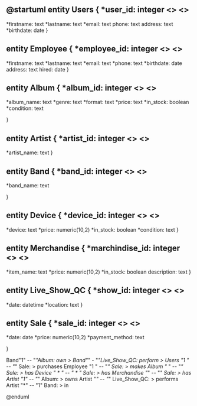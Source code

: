 @startuml
entity Users {
*user_id: integer <<generated>> <<pk>>
--
*firstname: text
*lastname: text
*email: text
phone: text
address: text
*birthdate: date
}

entity Employee {
*employee_id: integer <<generated>> <<pk>>
--
*firstname: text
*lastname: text
*email: text
*phone: text
*birthdate: date
address: text
hired: date
}

entity Album {
*album_id: integer <<generated>> <<pk>>
--
*album_name: text
*genre: text
*format: text
*price: text
*in_stock: boolean
*condition: text

}

entity Artist {
*artist_id: integer <<generated>> <<pk>>
--
*artist_name: text
}

entity Band {
*band_id: integer <<generated>> <<pk>>
--
*band_name: text

}

entity Device {
*device_id: integer <<generated>> <<pk>>
--
*device: text
*price: numeric(10,2)
*in_stock: boolean
*condition: text
}

entity Merchandise {
*marchindise_id: integer <<generated>> <<pk>>
--
*item_name: text
*price: numeric(10,2)
*in_stock: boolean
description: text
}

entity Live_Show_QC {
*show_id: integer <<generated>> <<pk>>
--
*date: datetime
*location: text
}

entity Sale {
*sale_id: integer <<generated>> <<pk>>
--
*date: date
*price: numeric(10,2)
*payment_method: text

}

Band"1" -- "*"Album: own >
Band"*" - "*"Live_Show_QC: perform >
Users "1 " -- "*" Sale: > purchases
Employee "1 " -- "*" Sale: > makes
Album "* " -- "*" Sale: > has
Device " * " -- " * " Sale: > has
Merchandise "*" -- "*" Sale: > has
Artist "1" -- "*" Album: > owns
Artist "*" -- "*" Live_Show_QC: > performs
Artist "*" -- "1" Band: > in

@enduml